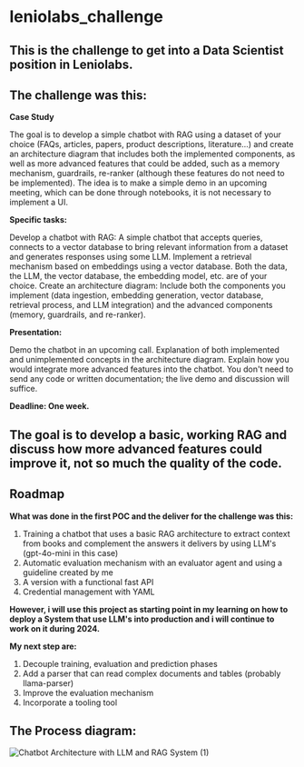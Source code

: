 # leniolabs_challenge
This is the challenge to get into a Data Scientist position in Leniolabs. 
-------------------------------------------------------------------------------------------------------------------------------------------------------------------------------------------------------------------------------------------------------
## The challenge was this:

**Case Study**

The goal is to develop a simple chatbot with RAG using a dataset of your choice (FAQs, articles, papers, product descriptions, literature…) and create an architecture diagram that includes both the implemented components, as well as more advanced features that could be added, such as a memory mechanism, guardrails, re-ranker (although these features do not need to be implemented).
The idea is to make a simple demo in an upcoming meeting, which can be done through notebooks, it is not necessary to implement a UI.

**Specific tasks:**

Develop a chatbot with RAG: A simple chatbot that accepts queries, connects to a vector database to bring relevant information from a dataset and generates responses using some LLM. Implement a retrieval mechanism based on embeddings using a vector database. Both the data, the LLM, the vector database, the embedding model, etc. are of your choice.
Create an architecture diagram: Include both the components you implement (data ingestion, embedding generation, vector database, retrieval process, and LLM integration) and the advanced components (memory, guardrails, and re-ranker).

**Presentation:**

Demo the chatbot in an upcoming call. Explanation of both implemented and unimplemented concepts in the architecture diagram. Explain how you would integrate more advanced features into the chatbot. You don't need to send any code or written documentation; the live demo and discussion will suffice.

**Deadline: One week.**

The goal is to develop a basic, working RAG and discuss how more advanced features could improve it, not so much the quality of the code.
-------------------------------------------------------------------------------------------------------------------------------------------------------------------------------------------------------------------------------------------------------

## Roadmap

**What was done in the first POC and the deliver for the challenge was this:**

1. Training a chatbot that uses a basic RAG architecture to extract context from books and complement the answers it delivers by using LLM's (gpt-4o-mini in this case)
2. Automatic evaluation mechanism with an evaluator agent and using a guideline created by me
2. A version with a functional fast API
3. Credential management with YAML

**However, i will use this project as starting point in my learning on how to deploy a System that use LLM's into production and i will continue to work on it during 2024.** 

**My next step are:**

1. Decouple training, evaluation and prediction phases
2. Add a parser that can read complex documents and tables (probably llama-parser)
3. Improve the evaluation mechanism
4. Incorporate a tooling tool

## The Process diagram:

![Chatbot Architecture with LLM and RAG System (1)](https://github.com/user-attachments/assets/348a9a89-0dac-43d8-aa55-6a4430df0f17)
